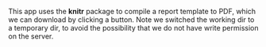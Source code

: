 This app uses the **knitr** package to compile a report template to PDF,
which we can download by clicking a button. Note we switched the working dir
to a temporary dir, to avoid the possibility that we do not have write
permission on the server.
